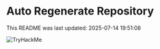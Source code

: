 # Auto Regenerate Repository

This README was last updated: 2025-07-14 19:51:08

 ![TryHackMe](https://tryhackme.com/badge/533634)